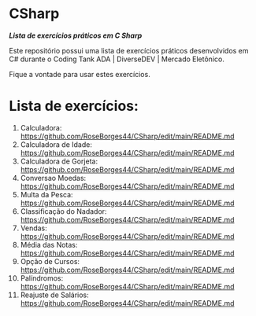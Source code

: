 # CSharp

***Lista de exercícios práticos em C Sharp***

Este repositório possui uma lista de exercícios práticos desenvolvidos em C# durante o Coding Tank ADA | DiverseDEV | Mercado Eletônico.

Fique a vontade para usar estes exercícios. 



# Lista de exercícios:

1. Calculadora:  https://github.com/RoseBorges44/CSharp/edit/main/README.md
2. Calculadora de Idade: https://github.com/RoseBorges44/CSharp/edit/main/README.md
3. Calculadora de Gorjeta: https://github.com/RoseBorges44/CSharp/edit/main/README.md
4. Conversao Moedas: https://github.com/RoseBorges44/CSharp/edit/main/README.md
5. Multa da Pesca: https://github.com/RoseBorges44/CSharp/edit/main/README.md
6. Classificação do Nadador: https://github.com/RoseBorges44/CSharp/edit/main/README.md
7. Vendas: https://github.com/RoseBorges44/CSharp/edit/main/README.md
8. Média das Notas: https://github.com/RoseBorges44/CSharp/edit/main/README.md
9. Opção de Cursos: https://github.com/RoseBorges44/CSharp/edit/main/README.md
10. Palíndromos: https://github.com/RoseBorges44/CSharp/edit/main/README.md
11. Reajuste de Salários: https://github.com/RoseBorges44/CSharp/edit/main/README.md
